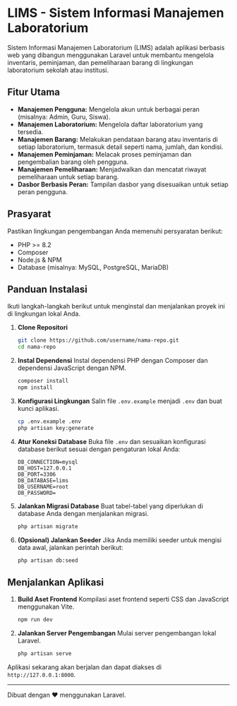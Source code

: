 # LIMS - Sistem Informasi Manajemen Laboratorium

Sistem Informasi Manajemen Laboratorium (LIMS) adalah aplikasi berbasis web yang dibangun menggunakan Laravel untuk membantu mengelola inventaris, peminjaman, dan pemeliharaan barang di lingkungan laboratorium sekolah atau institusi.

## Fitur Utama

- **Manajemen Pengguna:** Mengelola akun untuk berbagai peran (misalnya: Admin, Guru, Siswa).
- **Manajemen Laboratorium:** Mengelola daftar laboratorium yang tersedia.
- **Manajemen Barang:** Melakukan pendataan barang atau inventaris di setiap laboratorium, termasuk detail seperti nama, jumlah, dan kondisi.
- **Manajemen Peminjaman:** Melacak proses peminjaman dan pengembalian barang oleh pengguna.
- **Manajemen Pemeliharaan:** Menjadwalkan dan mencatat riwayat pemeliharaan untuk setiap barang.
- **Dasbor Berbasis Peran:** Tampilan dasbor yang disesuaikan untuk setiap peran pengguna.

## Prasyarat

Pastikan lingkungan pengembangan Anda memenuhi persyaratan berikut:

- PHP >= 8.2
- Composer
- Node.js & NPM
- Database (misalnya: MySQL, PostgreSQL, MariaDB)

## Panduan Instalasi

Ikuti langkah-langkah berikut untuk menginstal dan menjalankan proyek ini di lingkungan lokal Anda.

1.  **Clone Repositori**
    ```bash
    git clone https://github.com/username/nama-repo.git
    cd nama-repo
    ```

2.  **Instal Dependensi**
    Instal dependensi PHP dengan Composer dan dependensi JavaScript dengan NPM.
    ```bash
    composer install
    npm install
    ```

3.  **Konfigurasi Lingkungan**
    Salin file `.env.example` menjadi `.env` dan buat kunci aplikasi.
    ```bash
    cp .env.example .env
    php artisan key:generate
    ```

4.  **Atur Koneksi Database**
    Buka file `.env` dan sesuaikan konfigurasi database berikut sesuai dengan pengaturan lokal Anda:
    ```
    DB_CONNECTION=mysql
    DB_HOST=127.0.0.1
    DB_PORT=3306
    DB_DATABASE=lims
    DB_USERNAME=root
    DB_PASSWORD=
    ```

5.  **Jalankan Migrasi Database**
    Buat tabel-tabel yang diperlukan di database Anda dengan menjalankan migrasi.
    ```bash
    php artisan migrate
    ```

6.  **(Opsional) Jalankan Seeder**
    Jika Anda memiliki seeder untuk mengisi data awal, jalankan perintah berikut:
    ```bash
    php artisan db:seed
    ```

## Menjalankan Aplikasi

1.  **Build Aset Frontend**
    Kompilasi aset frontend seperti CSS dan JavaScript menggunakan Vite.
    ```bash
    npm run dev
    ```

2.  **Jalankan Server Pengembangan**
    Mulai server pengembangan lokal Laravel.
    ```bash
    php artisan serve
    ```

Aplikasi sekarang akan berjalan dan dapat diakses di `http://127.0.0.1:8000`.

---
Dibuat dengan ❤️ menggunakan Laravel.